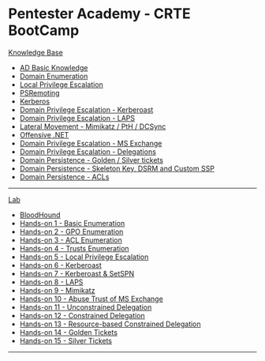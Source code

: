 # Pentester Academy - CRTE BootCamp

[Knowledge Base]()

  * [AD Basic Knowledge](n01-BasicKnowledge.md)
  * [Domain Enumeration](n02-DomainEnum.md)
  * [Local Privilege Escalation](n03-PrivilegeEsc.md)
  * [PSRemoting](n04-PSRemoting.md)
  * [Kerberos](n05-Kerberos.md)
  * [Domain Privilege Escalation - Kerberoast](n06-Kerberoast.md)
  * [Domain Privilege Escalation - LAPS](n07-LAPS.md)
  * [Lateral Movement - Mimikatz / PtH / DCSync](n08-Mimikatz.md)
  * [Offensive .NET](n09-OffensiveDotNet.md)
  * [Domain Privilege Escalation - MS Exchange](n10-MSProdTrust.md)
  * [Domain Privilege Escalation - Delegations](n11-Delegation.md)
  * [Domain Persistence - Golden / Silver tickets](n12-goldensilverticket.md)
  * [Domain Persistence - Skeleton Key, DSRM and Custom SSP](n13-SkeletonKeyDSRMCSSP.md)
  * [Domain Persistence - ACLs](n14-PersistenceACL.md)

- - - -

[Lab]()

  * [BloodHound](l00-Bloodhound.md)
  * [Hands-on 1 - Basic Enumeration](l01-Enum.md)
  * [Hands-on 2 - GPO Enumeration](l02-GPOEnum.md)
  * [Hands-on 3 - ACL Enumeration](l03-ACLEnum.md)
  * [Hands-on 4 - Trusts Enumeration](l04-TrustsEnum.md)
  * [Hands-on 5 - Local Privilege Escalation](l05-LocalPrivEsc.md)
  * [Hands-on 6 - Kerberoast](l06-Kerberoast.md)
  * [Hands-on 7 - Kerberoast & SetSPN](l07-SetSPN.md)
  * [Hands-on 8 - LAPS](l08-LAPS.md)
  * [Hands-on 9 - Mimikatz](l09-Mimikatz.md)
  * [Hands-on 10 - Abuse Trust of MS Exchange](l10-Exchange.md)
  * [Hands-on 11 - Unconstrained Delegation](l11-UnconstrainedDelegation.md)
  * [Hands-on 12 - Constrained Delegation](l12-ConstrainedDelegation.md)
  * [Hands-on 13 - Resource-based Constrained Delegation](l13-RBCD.md)
  * [Hands-on 14 - Golden Tickets](l14-GoldenTicket.md)
  * [Hands-on 15 - Silver Tickets](l15-SilverTicket.md)
  
- - - - 
